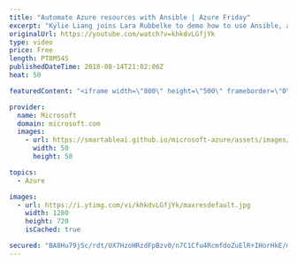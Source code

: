 ```yaml
---
title: "Automate Azure resources with Ansible | Azure Friday"
excerpt: "Kylie Liang joins Lara Rubbelke to demo how to use Ansible, an open-source, simple IT automation engine for automating cloud provisioning, configuration management and application deployments on Azure. Kylie also shares the roadmap for Ansible on Azure. [00:15] Demo Start   For more information:  + Ansible"
originalUrl: https://youtube.com/watch?v=khkdvLGfjYk
type: video
price: Free
length: PT8M54S
publishedDateTime: 2018-08-14T21:02:06Z
heat: 50

featuredContent: "<iframe width=\"800\" height=\"500\" frameborder=\"0\" src=\"https://www.youtube.com/embed/khkdvLGfjYk\" allow=\"accelerometer; autoplay; encrypted-media; gyroscope; picture-in-picture\" allowfullscreen></iframe>"

provider:
  name: Microsoft
  domain: microsoft.com
  images:
    - url: https://smartableai.github.io/microsoft-azure/assets/images/organizations/microsoft.com-50x50.jpg
      width: 50
      height: 50

topics:
  - Azure

images:
  - url: https://i.ytimg.com/vi/khkdvLGfjYk/maxresdefault.jpg
    width: 1280
    height: 720
    isCached: true

secured: "BA8Hu79j5c/rdt/UX7HzoHRzdFpBzv0/n7C1Cfu4RcmfdoZuElR+IHorHkE/mDB9JDqsS54gwg29lKQeT3bZ+8JXv4oEfetc7su9THj8il8x6jxPpsdjV8PLU5A2YwAch3eDEk9kb3qbpZL6Oiun/AlLTUjupbbtByXsijP4t5mV/eIzx4NVUJ5c7K9st6AD3z2s466UPOzypJwWuktbthFSfj8ngsRiY+9AbipbYx96uchJyhtvrsjYQTAr5KOY4TNQ5h/yBa5o+4PJdJadhRSWByBhfcuPc/lVOtdQhgvUUskeHzOQgxPYUFQgq8U55UuAfi4Dpml/GWJyB/zGAZDAku6Cv3G+1XH/ujuANcBEIr6aVBFu0uE4MeqGwRw6NZoKw5Q3aFIn2mH3hTxDGlpyrijgyzMoUKALj/KdiGw=;rrlmyrM2djWlXcTr3O1MZA=="
---
```


